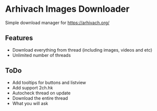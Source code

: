# Arhivach Images Downloader
Simple download manager for https://arhivach.org/ 

## Features

* Download everything from thread (including images, videos and etc)
* Unlimited number of threads

## ToDo
* Add tooltips for buttons and listview
* Add support 2ch.hk
* Autocheck thread on update
* Download the entire thread
* What you will ask
